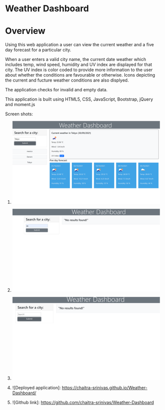 # Weather Dashboard
# Overview

Using this web application a user can view the current weather and a five day forecast for a particular city.

When a user enters a valid city name, the current date weather which includes temp, wind speed, humidity and UV index are displayed for that city. The UV index is color coded to provide more information to the user about whether the conditions are favourable or otherwise.
Icons depicting the current and fucture weather conditions are also displyed.

The application checks for invalid and empty data.

This application is built using HTML5, CSS, JavaScript, Bootstrap, jQuery and moment.js 



Screen shots:
1. ![Main Page](./assets/images/WithStoredResults.png)
2. ![Invalid Input](./assets/images/InvalidInput.png)
3. ![No Input](./assets/images/NoInput.png)



1. ![Deployed application]: https://chaitra-srinivas.github.io/Weather-Dashboard/
2. ![Github link]: https://github.com/chaitra-srinivas/Weather-Dashboard
